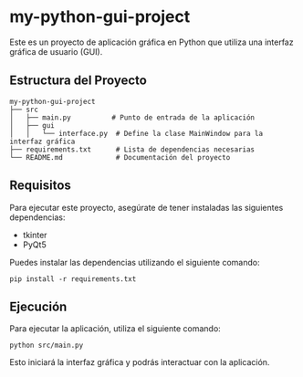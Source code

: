 # my-python-gui-project

Este es un proyecto de aplicación gráfica en Python que utiliza una interfaz gráfica de usuario (GUI).

## Estructura del Proyecto

```
my-python-gui-project
├── src
│   ├── main.py          # Punto de entrada de la aplicación
│   ├── gui
│   │   └── interface.py  # Define la clase MainWindow para la interfaz gráfica
├── requirements.txt      # Lista de dependencias necesarias
└── README.md             # Documentación del proyecto
```

## Requisitos

Para ejecutar este proyecto, asegúrate de tener instaladas las siguientes dependencias:

- tkinter
- PyQt5

Puedes instalar las dependencias utilizando el siguiente comando:

```
pip install -r requirements.txt
```

## Ejecución

Para ejecutar la aplicación, utiliza el siguiente comando:

```
python src/main.py
```

Esto iniciará la interfaz gráfica y podrás interactuar con la aplicación.